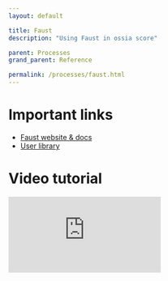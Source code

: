 ```yaml
---
layout: default

title: Faust
description: "Using Faust in ossia score"

parent: Processes
grand_parent: Reference

permalink: /processes/faust.html
---
```


# Important links

* [Faust website & docs](https://faust.grame.fr)
* [User library](https://github.com/ossia/score-user-library/tree/master/Presets/Faust)

# Video tutorial
<div class="videoWrapper">
    <iframe src="https://www.youtube.com/embed/yvTjJMrFxR0" frameborder="0" allow="autoplay; encrypted-media; picture-in-picture" allowfullscreen></iframe>
</div>

